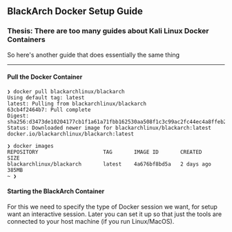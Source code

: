 ## BlackArch Docker Setup Guide

### Thesis: There are too many guides about Kali Linux Docker Containers
So here's another guide that does essentially the same thing

---

#### Pull the Docker Container

```
❯ docker pull blackarchlinux/blackarch
Using default tag: latest
latest: Pulling from blackarchlinux/blackarch
63cb4f2464b7: Pull complete
Digest: sha256:d3473de10204177cb1f1a61a71fbb162530aa508f1c3c99ac2fc44ec4a8ffeb2
Status: Downloaded newer image for blackarchlinux/blackarch:latest
docker.io/blackarchlinux/blackarch:latest

❯ docker images
REPOSITORY                     TAG       IMAGE ID       CREATED        SIZE
blackarchlinux/blackarch       latest    4a676bf8bd5a   2 days ago     385MB
~ ❯
```


#### Starting the BlackArch Container

For this we need to specify the type of Docker session we want, for setup want an interactive session. Later you can set it up so that just the tools are connected to your host machine (if you run Linux/MacOS). 



